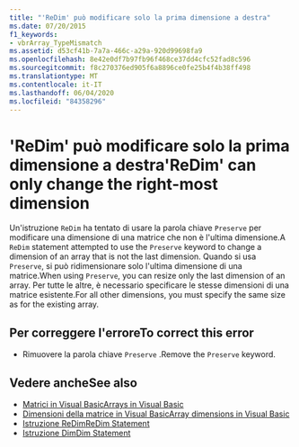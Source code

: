 ```yaml
---
title: "'ReDim' può modificare solo la prima dimensione a destra"
ms.date: 07/20/2015
f1_keywords:
- vbrArray_TypeMismatch
ms.assetid: d53cf41b-7a7a-466c-a29a-920d99698fa9
ms.openlocfilehash: 8e42e0df7b97fb96f468ce37dd4cfc52fad8c596
ms.sourcegitcommit: f8c270376ed905f6a8896ce0fe25b4f4b38ff498
ms.translationtype: MT
ms.contentlocale: it-IT
ms.lasthandoff: 06/04/2020
ms.locfileid: "84358296"
---
```

# <a name="redim-can-only-change-the-right-most-dimension"></a><span data-ttu-id="69545-102">'ReDim' può modificare solo la prima dimensione a destra</span><span class="sxs-lookup"><span data-stu-id="69545-102">'ReDim' can only change the right-most dimension</span></span>
<span data-ttu-id="69545-103">Un'istruzione `ReDim` ha tentato di usare la parola chiave `Preserve` per modificare una dimensione di una matrice che non è l'ultima dimensione.</span><span class="sxs-lookup"><span data-stu-id="69545-103">A `ReDim` statement attempted to use the `Preserve` keyword to change a dimension of an array that is not the last dimension.</span></span> <span data-ttu-id="69545-104">Quando si usa `Preserve`, si può ridimensionare solo l'ultima dimensione di una matrice.</span><span class="sxs-lookup"><span data-stu-id="69545-104">When using `Preserve`, you can resize only the last dimension of an array.</span></span> <span data-ttu-id="69545-105">Per tutte le altre, è necessario specificare le stesse dimensioni di una matrice esistente.</span><span class="sxs-lookup"><span data-stu-id="69545-105">For all other dimensions, you must specify the same size as for the existing array.</span></span>  
  
## <a name="to-correct-this-error"></a><span data-ttu-id="69545-106">Per correggere l'errore</span><span class="sxs-lookup"><span data-stu-id="69545-106">To correct this error</span></span>  
  
- <span data-ttu-id="69545-107">Rimuovere la parola chiave `Preserve` .</span><span class="sxs-lookup"><span data-stu-id="69545-107">Remove the `Preserve` keyword.</span></span>  
  
## <a name="see-also"></a><span data-ttu-id="69545-108">Vedere anche</span><span class="sxs-lookup"><span data-stu-id="69545-108">See also</span></span>

- [<span data-ttu-id="69545-109">Matrici in Visual Basic</span><span class="sxs-lookup"><span data-stu-id="69545-109">Arrays in Visual Basic</span></span>](../programming-guide/language-features/arrays/index.md)
- [<span data-ttu-id="69545-110">Dimensioni della matrice in Visual Basic</span><span class="sxs-lookup"><span data-stu-id="69545-110">Array dimensions in Visual Basic</span></span>](../programming-guide/language-features/arrays/array-dimensions.md)
- [<span data-ttu-id="69545-111">Istruzione ReDim</span><span class="sxs-lookup"><span data-stu-id="69545-111">ReDim Statement</span></span>](../language-reference/statements/redim-statement.md)
- [<span data-ttu-id="69545-112">Istruzione Dim</span><span class="sxs-lookup"><span data-stu-id="69545-112">Dim Statement</span></span>](../language-reference/statements/dim-statement.md)
